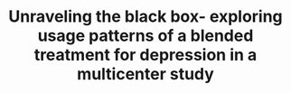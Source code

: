 --- 
abstract: '' 
authors: 
 - LL Kemmeren
 -  A van Schaik
 -  JH Smit
 -  J Ruwaard
 -  A Rocha
 -  M Henriques
 -  ...
doi: '' 
featured: false 
publication: '*JMIR mental health*, 180' 
publication_short: '' 
publishDate: '2019-01-01' 
title: 'Unraveling the black box- exploring usage patterns of a blended treatment for depression in a multicenter study' 
url_code: '' 
url_dataset: '' 
url_pdf: '' 
url_poster: '' 
url_project: '' 
url_slides: '' 
url_source: '' 
url_video: '' 
---
